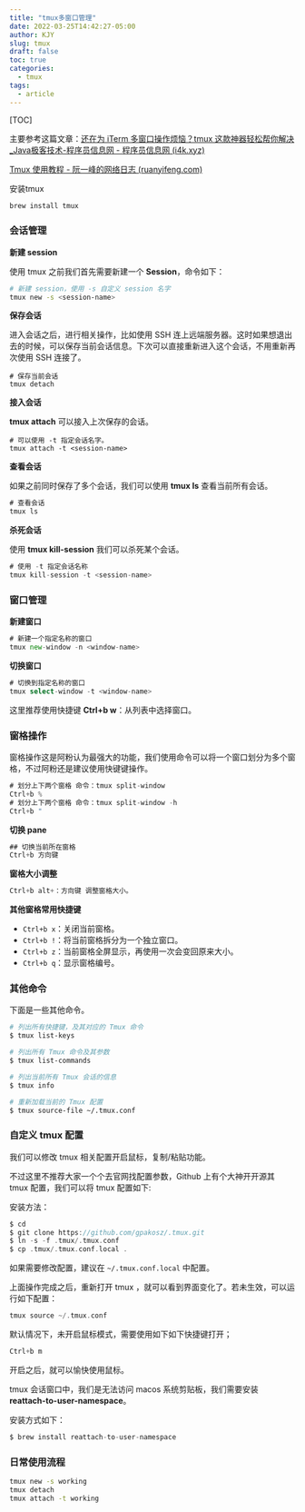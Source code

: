 ```yaml
---
title: "tmux多窗口管理"
date: 2022-03-25T14:42:27-05:00
author: KJY
slug: tmux
draft: false
toc: true
categories:
  - tmux
tags:
  - article
---
```




[TOC]



主要参考这篇文章：[还在为 iTerm 多窗口操作烦恼？tmux 这款神器轻松帮你解决_Java极客技术-程序员信息网 - 程序员信息网 (i4k.xyz)](https://www.i4k.xyz/article/javageektech/105463104)

[Tmux 使用教程 - 阮一峰的网络日志 (ruanyifeng.com)](https://www.ruanyifeng.com/blog/2019/10/tmux.html)



安装tmux

```bash
brew install tmux
```

### 会话管理

**新建 session**

使用 tmux 之前我们首先需要新建一个 **Session**，命令如下：

```bash
# 新建 session，使用 -s 自定义 session 名字
tmux new -s <session-name>
```

**保存会话**

进入会话之后，进行相关操作，比如使用 SSH 连上远端服务器。这时如果想退出去的时候，可以保存当前会话信息。下次可以直接重新进入这个会话，不用重新再次使用 SSH 连接了。

```
# 保存当前会话
tmux detach
```

**接入会话**

**tmux attach** 可以接入上次保存的会话。

```
# 可以使用 -t 指定会话名字。
tmux attach -t <session-name>
```

**查看会话**

如果之前同时保存了多个会话，我们可以使用 **tmux ls** 查看当前所有会话。

```go
# 查看会话
tmux ls
```

**杀死会话**

使用 **tmux kill-session** 我们可以杀死某个会话。

```go
# 使用 -t 指定会话名称
tmux kill-session -t <session-name>
```

### 窗口管理

**新建窗口**

```go
# 新建一个指定名称的窗口
tmux new-window -n <window-name>
```

**切换窗口**

```go
# 切换到指定名称的窗口
tmux select-window -t <window-name>
```

这里推荐使用快捷键 **Ctrl+b w**：从列表中选择窗口。



### 窗格操作

窗格操作这是阿粉认为最强大的功能，我们使用命令可以将一个窗口划分为多个窗格，不过阿粉还是建议使用快键键操作。

```go
# 划分上下两个窗格 命令：tmux split-window
Ctrl+b %
# 划分上下两个窗格 命令：tmux split-window -h
Ctrl+b "
```

**切换 pane**

```go
## 切换当前所在窗格
Ctrl+b 方向键
```

**窗格大小调整**

```go
Ctrl+b alt+：方向键 调整窗格大小。
```

**其他窗格常用快捷键**

- `Ctrl+b x`：关闭当前窗格。
- `Ctrl+b !`：将当前窗格拆分为一个独立窗口。
- `Ctrl+b z`：当前窗格全屏显示，再使用一次会变回原来大小。
- `Ctrl+b q`：显示窗格编号。

### 其他命令

下面是一些其他命令。

 ```bash
 # 列出所有快捷键，及其对应的 Tmux 命令
 $ tmux list-keys
 
 # 列出所有 Tmux 命令及其参数
 $ tmux list-commands
 
 # 列出当前所有 Tmux 会话的信息
 $ tmux info
 
 # 重新加载当前的 Tmux 配置
 $ tmux source-file ~/.tmux.conf
 ```



### 自定义 tmux 配置

我们可以修改 tmux 相关配置开启鼠标，复制/粘贴功能。

不过这里不推荐大家一个个去官网找配置参数，Github 上有个大神开开源其 tmux 配置，我们可以将 tmux 配置如下:



安装方法：

```go
$ cd
$ git clone https://github.com/gpakosz/.tmux.git
$ ln -s -f .tmux/.tmux.conf
$ cp .tmux/.tmux.conf.local .
```

如果需要修改配置，建议在  `~/.tmux.conf.local` 中配置。

上面操作完成之后，重新打开 tmux ，就可以看到界面变化了。若未生效，可以运行如下配置：

```go
tmux source ~/.tmux.conf
```

默认情况下，未开启鼠标模式，需要使用如下如下快捷键打开；

```go
Ctrl+b m
```

开启之后，就可以愉快使用鼠标。



tmux 会话窗口中，我们是无法访问 macos 系统剪贴板，我们需要安装 **reattach-to-user-namespace**。

安装方式如下：

```go
$ brew install reattach-to-user-namespace
```

### 日常使用流程



```bash
tmux new -s working
tmux detach
tmux attach -t working
```





